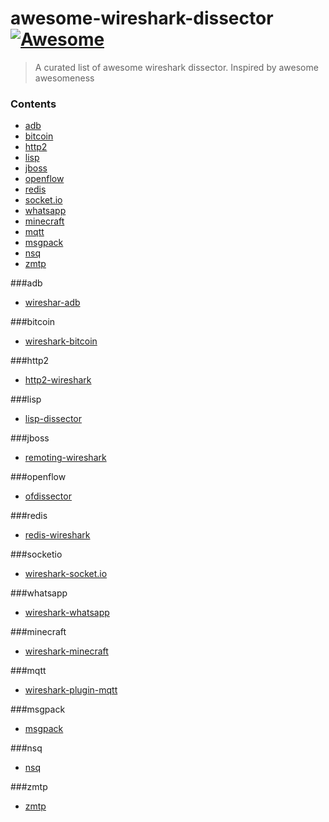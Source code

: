 # awesome-wireshark-dissector  [![Awesome](https://cdn.rawgit.com/sindresorhus/awesome/d7305f38d29fed78fa85652e3a63e154dd8e8829/media/badge.svg)](https://github.com/sindresorhus/awesome)

> A curated list of awesome wireshark dissector. Inspired by awesome awesomeness


### Contents
* [adb](#adb)
* [bitcoin](#bitcoin)
* [http2](#http2)
* [lisp](#lisp)
* [jboss](#jboss)
* [openflow](#openflow)
* [redis](#redis)
* [socket.io](#socketio)
* [whatsapp](#whatsapp)
* [minecraft](#minecraft)
* [mqtt](#mqtt)
* [msgpack](#msgpack)
* [nsq](#nsq)
* [zmtp](#zmtp)

###adb
* [wireshar-adb](https://github.com/cgutman/wireshark-adb-dissector)

###bitcoin
* [wireshark-bitcoin](https://github.com/lbotsch/wireshark-bitcoin)

###http2
* [http2-wireshark](https://github.com/sludin/http2-wireshark)

###lisp
* [lisp-dissector](https://github.com/ljakab/lisp-dissector)

###jboss
* [remoting-wireshark](https://github.com/jboss-remoting/remoting-wireshark)

###openflow
* [ofdissector](https://github.com/CPqD/ofdissector)

###redis
* [redis-wireshark](https://github.com/jzwinck/redis-wireshark)

###socketio
* [wireshark-socket.io](https://github.com/ksmyth/wireshark-socket.io)

###whatsapp
* [wireshark-whatsapp](https://github.com/davidgfnet/wireshark-whatsapp)

###minecraft
* [wireshark-minecraft](https://github.com/ScottBrooks/minecraft-dissector)

###mqtt
* [wireshark-plugin-mqtt](https://github.com/Johann-Angeli/wireshark-plugin-mqtt)

###msgpack
* [msgpack](https://github.com/linear-rpc/msgpack-rpc-dissector)

###nsq
* [nsq](https://github.com/detailyang/wireshark-nsq)

###zmtp
* [zmtp](https://github.com/whitequark/zmtp-wireshark)
